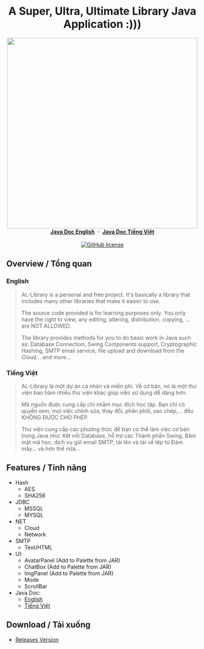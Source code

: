 <h1 align="center">A Super, Ultra, Ultimate Library Java Application :)))</h1>
<p align="center">
  <img src="https://user-images.githubusercontent.com/90229487/193866183-451ebfc8-b0f7-4679-9442-653cc0f0be12.png" height = "500px">
  <br>
  <a href="https://anlavn.github.io/AnLaLibrary___JavaDoc___EN/"><strong>Java Doc English</strong></a>
  &nbsp;<b>·</b>&nbsp;
  <a href="https://anlavn.github.io/AnLaLibrary___JavaDoc___VN/"><strong>Java Doc Tiếng Việt</strong></a>
  <br><br>
  <a href="https://www.apache.org/licenses/LICENSE-2.0">
    <img src="https://img.shields.io/github/license/exadel-inc/CompreFace" alt="GitHub license" />
  </a>
</p>

## Overview / Tổng quan
### English
> AL-Library is a personal and free project. It's basically a library that includes many other libraries that make it easier to use.
>
> The source code provided is for learning purposes only. You only have the right to view, any editing, altering, distribution, copying, ... are NOT ALLOWED.
>
> The library provides methods for you to do basic work in Java such as: Database Connection, Swing Components support, Cryptographic Hashing, SMTP email service, file upload and download from the Cloud... and more...
### Tiếng Việt
> AL-Library là một dự án cá nhân và miễn phí. Về cơ bản, nó là một thư viện bao hàm nhiều thư viện khác giúp việc sử dụng dễ dàng hơn.
>
> Mã nguồn được cung cấp chỉ nhằm mục đích học tập. Bạn chỉ có quyền xem, mọi việc chỉnh sửa, thay đổi, phân phối, sao chép,... đều KHÔNG ĐƯỢC CHO PHÉP.
>
> Thư viện cung cấp các phương thức để bạn có thể làm việc cơ bản trong Java như: Kết nối Database, hỗ trợ các Thành phần Swing, Băm mật mã học, dịch vụ gửi email SMTP, tải lên và tải về tệp từ Đám mây... và hơn thế nữa...

## Features / Tính năng
* Hash
  * AES
  * SHA256
* JDBC
  * MSSQL
  * MYSQL
* NET
  * Cloud
  * Network
* SMTP
  * Text/HTML
* UI: 
  * AvatarPanel (Add to Palette from JAR)
  * ChatBox     (Add to Palette from JAR)
  * ImgPanel    (Add to Palette from JAR)
  * Mode
  * ScrollBar
* Java Doc:
  * [English](https://anlavn.github.io/AnLaLibrary___JavaDoc___EN/)
  * [Tiếng Việt](https://anlavn.github.io/AnLaLibrary___JavaDoc___VN/)


## Download / Tải xuống
* [Releases Version](https://github.com/AnLaVN/AnLaLibrary/releases)
